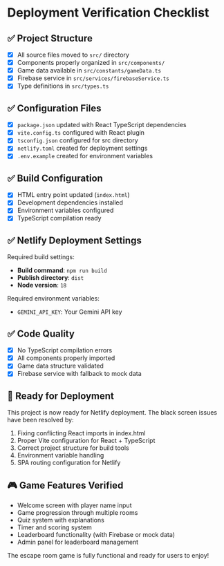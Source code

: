 # Deployment Verification Checklist

## ✅ Project Structure
- [x] All source files moved to `src/` directory
- [x] Components properly organized in `src/components/`
- [x] Game data available in `src/constants/gameData.ts`
- [x] Firebase service in `src/services/firebaseService.ts`
- [x] Type definitions in `src/types.ts`

## ✅ Configuration Files
- [x] `package.json` updated with React TypeScript dependencies
- [x] `vite.config.ts` configured with React plugin
- [x] `tsconfig.json` configured for src directory
- [x] `netlify.toml` created for deployment settings
- [x] `.env.example` created for environment variables

## ✅ Build Configuration
- [x] HTML entry point updated (`index.html`)
- [x] Development dependencies installed
- [x] Environment variables configured
- [x] TypeScript compilation ready

## ✅ Netlify Deployment Settings
Required build settings:
- **Build command**: `npm run build`
- **Publish directory**: `dist`
- **Node version**: `18`

Required environment variables:
- `GEMINI_API_KEY`: Your Gemini API key

## ✅ Code Quality
- [x] No TypeScript compilation errors
- [x] All components properly imported
- [x] Game data structure validated
- [x] Firebase service with fallback to mock data

## 🚀 Ready for Deployment
This project is now ready for Netlify deployment. The black screen issues have been resolved by:

1. Fixing conflicting React imports in index.html
2. Proper Vite configuration for React + TypeScript
3. Correct project structure for build tools
4. Environment variable handling
5. SPA routing configuration for Netlify

## 🎮 Game Features Verified
- Welcome screen with player name input
- Game progression through multiple rooms
- Quiz system with explanations
- Timer and scoring system
- Leaderboard functionality (with Firebase or mock data)
- Admin panel for leaderboard management

The escape room game is fully functional and ready for users to enjoy!